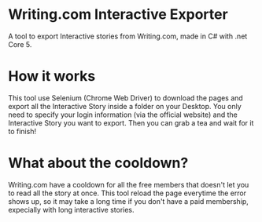# Writing.com Interactive Exporter
A tool to export Interactive stories from Writing.com, made in C# with .net Core 5.

# How it works
This tool use Selenium (Chrome Web Driver) to download the pages and export all the Interactive Story inside a folder on your Desktop. You only need to specify your login information (via the official website) and the Interactive Story you want to export. Then you can grab a tea and wait for it to finish!

# What about the cooldown?
Writing.com have a cooldown for all the free members that doesn't let you to read all the story at once. This tool reload the page everytime the error shows up, so it may take a long time if you don't have a paid membership, expecially with long interactive stories.

